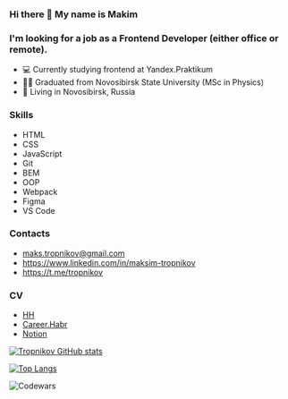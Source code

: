 ### Hi there 👋 My name is Makim

### I'm looking for a job as a Frontend Developer (either office or remote).

- 💻 Currently studying frontend at Yandex.Praktikum
- 👨‍🎓 Graduated from Novosibirsk State University (MSc in Physics)
- 📍 Living in Novosibirsk, Russia

### Skills
- HTML
- CSS
- JavaScript
- Git
- BEM
- OOP
- Webpack
- Figma
- VS Code
<!-- - React.js -->
<!-- - Node.js -->

### Contacts
- maks.tropnikov@gmail.com
- https://www.linkedin.com/in/maksim-tropnikov
- https://t.me/tropnikov  

### CV
* [HH](https://novosibirsk.hh.ru/resume/9803f6c3ff07f93bae0039ed1f4a7351586950)
* [Career.Habr](https://career.habr.com/totmaks)
* [Notion](https://tropnikov.notion.site/CV-cce9a074ac4741208a2bf1e8de7f6a57)

[![Tropnikov GitHub stats](https://github-readme-stats.vercel.app/api?username=tropnikov&count_private=true&show_icons=true&hide=contribs,issues)
](https://github-readme-stats.vercel.app/api?username=tropnikov&count_private=true&show_icons=true)  

[![Top Langs](https://github-readme-stats.vercel.app/api/top-langs/?username=tropnikov&layout=compact)](https://github-readme-stats.vercel.app/api/top-langs/?username=tropnikov)  

![Codewars](https://www.codewars.com/users/tropnikov/badges/small)

<!--
**tropnikov/tropnikov** is a ✨ _special_ ✨ repository because its `README.md` (this file) appears on your GitHub profile.

Here are some ideas to get you started:

- 🔭 I’m currently working on ...
- 🌱 I’m currently learning ...
- 👯 I’m looking to collaborate on ...
- 🤔 I’m looking for help with ...
- 💬 Ask me about ...
- 📫 How to reach me: ...
- 😄 Pronouns: ...
- ⚡ Fun fact: ...
-->
